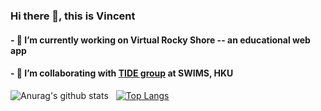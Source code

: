 
### Hi there 👋, this is Vincent


#### - 🔭 I’m currently working on Virtual Rocky Shore -- an educational web app
#### - 👯 I’m collaborating with [TIDE group](https://www.tidehku.com/) at SWIMS, HKU

![Anurag's github stats](https://github-readme-stats.vercel.app/api?username=Vicellken&show_icons=true&count_private=true&hide=issues&theme=dracula) &nbsp; [![Top Langs](https://github-readme-stats.vercel.app/api/top-langs/?username=Vicellken&layout=compact)](https://github.com/Vicellken/github-readme-stats)


<!--
**Vicellken/Vicellken** is a ✨ _special_ ✨ repository because its `README.md` (this file) appears on your GitHub profile.

Here are some ideas to get you started:

- 🔭 I’m currently working on ...
- 🌱 I’m currently learning ...
- 👯 I’m looking to collaborate on ...
- 🤔 I’m looking for help with ...
- 💬 Ask me about ...
- 📫 How to reach me: ...
- 😄 Pronouns: ...
- ⚡ Fun fact: ...
-->
